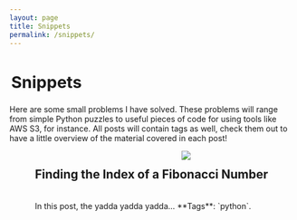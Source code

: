 ```yaml
---
layout: page
title: Snippets
permalink: /snippets/
---
```


<h1 style="padding:3px; font-size:3vw">Snippets</h1>

Here are some small problems I have solved. These problems will range from simple Python puzzles to useful pieces of code for using tools like AWS S3, for instance. All posts will contain tags as well, check them out to have a little overview of the material covered in each post!

<div style="background-color:#b7c9e2;"> 
<div id="container" style="position:relative;">
<div style="position:absolute; float:left; left:45px">
  
  <h2>Finding the Index of a Fibonacci Number</h2>
  <br>
  In this post, the yadda yadda yadda...
  **Tags**: `python`.  
  </div>
<div style="float:right; width:200px"><img src= "http://thescienceexplorer.com/sites/thescienceexplorer.com/files/styles/content_image__large/public/blog/1024px-Espiral_de_semillas_de_Girasol.jpg?itok=ItNl2qH7&timestamp=1463602103" /></div>
</div>
</div>
<br>
<br>

